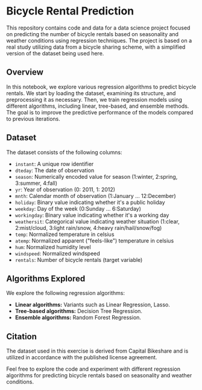 # Bicycle Rental Prediction

This repository contains code and data for a data science project focused on predicting the number of bicycle rentals based on seasonality and weather conditions using regression techniques. The project is based on a real study utilizing data from a bicycle sharing scheme, with a simplified version of the dataset being used here.

## Overview

In this notebook, we explore various regression algorithms to predict bicycle rentals. We start by loading the dataset, examining its structure, and preprocessing it as necessary. Then, we train regression models using different algorithms, including linear, tree-based, and ensemble methods. The goal is to improve the predictive performance of the models compared to previous iterations.

## Dataset

The dataset consists of the following columns:

- `instant`: A unique row identifier
- `dteday`: The date of observation
- `season`: Numerically encoded value for season (1:winter, 2:spring, 3:summer, 4:fall)
- `yr`: Year of observation (0: 2011, 1: 2012)
- `mnth`: Calendar month of observation (1:January ... 12:December)
- `holiday`: Binary value indicating whether it's a public holiday
- `weekday`: Day of the week (0:Sunday ... 6:Saturday)
- `workingday`: Binary value indicating whether it's a working day
- `weathersit`: Categorical value indicating weather situation (1:clear, 2:mist/cloud, 3:light rain/snow, 4:heavy rain/hail/snow/fog)
- `temp`: Normalized temperature in celsius
- `atemp`: Normalized apparent ("feels-like") temperature in celsius
- `hum`: Normalized humidity level
- `windspeed`: Normalized windspeed
- `rentals`: Number of bicycle rentals (target variable)

## Algorithms Explored

We explore the following regression algorithms:

- **Linear algorithms:** Variants such as Linear Regression, Lasso.
- **Tree-based algorithms:** Decision Tree Regression.
- **Ensemble algorithms:** Random Forest Regression.

## Citation

The dataset used in this exercise is derived from Capital Bikeshare and is utilized in accordance with the published license agreement.

Feel free to explore the code and experiment with different regression algorithms for predicting bicycle rentals based on seasonality and weather conditions.

